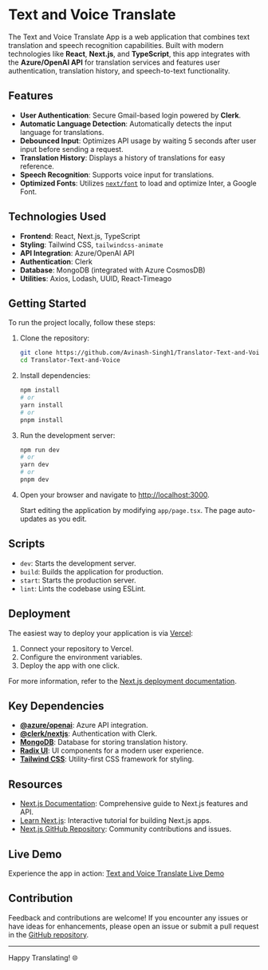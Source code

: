 
# Text and Voice Translate 

The Text and Voice Translate App  is a web application that combines text translation and speech recognition capabilities. Built with modern technologies like **React**, **Next.js**, and **TypeScript**, this app integrates with the **Azure/OpenAI API** for translation services and features user authentication, translation history, and speech-to-text functionality.

## Features

- **User Authentication**: Secure Gmail-based login powered by **Clerk**.
- **Automatic Language Detection**: Automatically detects the input language for translations.
- **Debounced Input**: Optimizes API usage by waiting 5 seconds after user input before sending a request.
- **Translation History**: Displays a history of translations for easy reference.
- **Speech Recognition**: Supports voice input for translations.
- **Optimized Fonts**: Utilizes [`next/font`](https://nextjs.org/docs/basic-features/font-optimization) to load and optimize Inter, a Google Font.

## Technologies Used

- **Frontend**: React, Next.js, TypeScript
- **Styling**: Tailwind CSS, `tailwindcss-animate`
- **API Integration**: Azure/OpenAI API
- **Authentication**: Clerk
- **Database**: MongoDB (integrated with Azure CosmosDB)
- **Utilities**: Axios, Lodash, UUID, React-Timeago

## Getting Started

To run the project locally, follow these steps:

1. Clone the repository:

   ```bash
   git clone https://github.com/Avinash-Singh1/Translator-Text-and-Voice.git
   cd Translator-Text-and-Voice
   ```

2. Install dependencies:

   ```bash
   npm install
   # or
   yarn install
   # or
   pnpm install
   ```

3. Run the development server:

   ```bash
   npm run dev
   # or
   yarn dev
   # or
   pnpm dev
   ```

4. Open your browser and navigate to [http://localhost:3000](http://localhost:3000).

   Start editing the application by modifying `app/page.tsx`. The page auto-updates as you edit.

## Scripts

- `dev`: Starts the development server.
- `build`: Builds the application for production.
- `start`: Starts the production server.
- `lint`: Lints the codebase using ESLint.

## Deployment

The easiest way to deploy your application is via [Vercel](https://vercel.com/new?utm_medium=default-template&filter=next.js&utm_source=create-next-app&utm_campaign=create-next-app-readme):

1. Connect your repository to Vercel.
2. Configure the environment variables.
3. Deploy the app with one click.

For more information, refer to the [Next.js deployment documentation](https://nextjs.org/docs/deployment).

## Key Dependencies

- **[@azure/openai](https://www.npmjs.com/package/@azure/openai)**: Azure API integration.
- **[@clerk/nextjs](https://www.npmjs.com/package/@clerk/nextjs)**: Authentication with Clerk.
- **[MongoDB](https://www.mongodb.com/)**: Database for storing translation history.
- **[Radix UI](https://www.radix-ui.com/)**: UI components for a modern user experience.
- **[Tailwind CSS](https://tailwindcss.com/)**: Utility-first CSS framework for styling.

## Resources

- [Next.js Documentation](https://nextjs.org/docs): Comprehensive guide to Next.js features and API.
- [Learn Next.js](https://nextjs.org/learn): Interactive tutorial for building Next.js apps.
- [Next.js GitHub Repository](https://github.com/vercel/next.js): Community contributions and issues.

## Live Demo

Experience the app in action: [Text and Voice Translate Live Demo](https://translator-text-and-voice.onrender.com)

## Contribution

Feedback and contributions are welcome! If you encounter any issues or have ideas for enhancements, please open an issue or submit a pull request in the [GitHub repository](https://github.com/Avinash-Singh1/Translator-Text-and-Voice).

---

Happy Translating! 🌐
